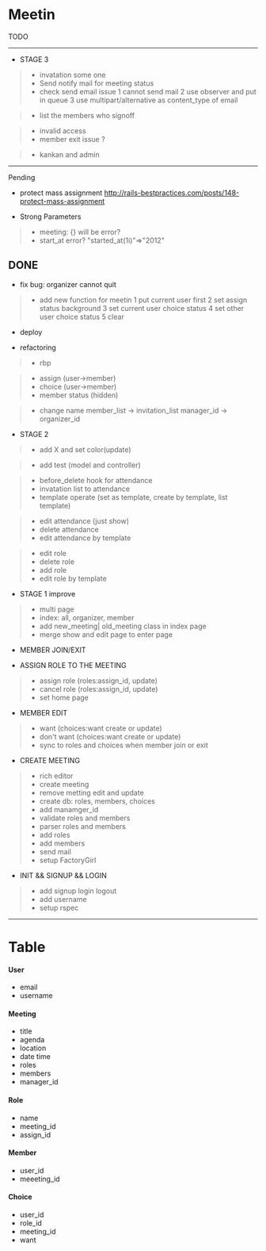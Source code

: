 Meetin
======

TODO

------
* STAGE 3

>- invatation some one
>- Send notify mail for meeting status 
>- check send email issue
   1 cannot send mail
   2 use observer and put in queue
   3 use multipart/alternative as content_type of email

>- list the members who signoff

>- invalid access
>- member exit issue ?

>- kankan and admin


------
Pending

* protect mass assignment
http://rails-bestpractices.com/posts/148-protect-mass-assignment

* Strong Parameters
>- meeting: {} will be error?
>- start_at error?  "started_at(1i)"=>"2012"




DONE
------
* fix bug:  organizer cannot quit

>- add new function for meetin
   1 put current user first
   2 set assign status background
   3 set current user choice status
   4 set other user choice status
   5 clear

* deploy

* refactoring
>- rbp

>- assign (user->member)
>- choice (user->member)
>- member status (hidden)

>- change name
   member_list -> invitation_list
   manager_id -> organizer_id


* STAGE 2
>- add X and set color(update)

>- add test (model and controller)

>- before_delete hook for attendance
>- invatation list to attendance
>- template operate (set as template, create by template, list template)


>- edit attendance (just show)
>- delete attendance
>- edit attendance by template

>- edit role
>- delete role
>- add role
>- edit role by template

* STAGE 1 improve
>- multi page
>- index: all, organizer, member
>- add new_meeting| old_meeting class in index page
>- merge show and edit page to enter page

* MEMBER JOIN/EXIT

* ASSIGN ROLE TO THE MEETING
>- assign role (roles:assign_id, update)
>- cancel role (roles:assign_id, update)
>- set home page


* MEMBER EDIT

>- want  (choices:want create or update)
>- don't want (choices:want create or update)
>- sync to roles and choices when member join or exit


* CREATE MEETING
>- rich editor
>- create meeting
>- remove metting edit and update
>- create db: roles, members, choices
>- add manamger_id
>- validate roles and members
>- parser roles and members
>- add roles
>- add members 
>- send mail
>- setup FactoryGirl


* INIT && SIGNUP && LOGIN
>- add signup login logout 
>- add username
>- setup rspec



* * *
Table
======

#### User
- email
- username

#### Meeting
- title
- agenda
- location
- date time
- roles
- members
- manager_id


#### Role
- name
- meeting_id
- assign_id

#### Member
- user_id
- meeeting_id

#### Choice
- user_id
- role_id
- meeting_id
- want